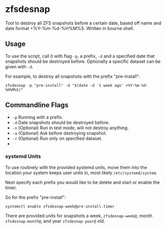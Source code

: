 # zfsdesnap

Tool to destroy all ZFS snapshots before a certain date, based off name and date format +%Y-%m-%d-%H%M%S. Written in bourne shell.

## Usage

To use the script, call it with flag ```-p```, a prefix, ```-d``` and a specified date that snapshots should be destroyed before. Optionally a specific dataset can be given with ```-d```.

For example, to destroy all snapshots with the prefix "pre-install":

```shell
zfsdesnap -p "pre-install" -d "$(date -d '1 week ago' +%Y-%m-%d-%H%M%S)"
```

## Commandline Flags

* ```-p``` Running with a prefix.
* ```-d``` Date snapshots should be destroyed before.
* ```-n``` (Optional) Run in test mode, will not destroy anything.
* ```-a``` (Optional) Ask before destroying snapshot.
* ```-r``` (Optional) Run only on specified dataset.
* 
### systemd Units

To use routinely with the provided systemd units, move them into the location your system keeps user units in, most likely ```/etc/systemd/system```.

Next specify each prefix you would like to be delete and start or enable the timer.

So for the prefix "pre-install":

```shell
systemctl enable zfsdesnap-week@pre-install.timer
```

There are provided units for snapshots a week, ```zfsdesnap-week@```, month ```zfsdesnap-month@```, and year ```zfsdesnap-year@``` old.
